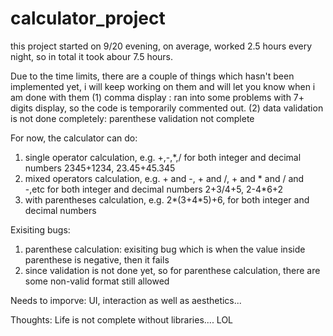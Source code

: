 # calculator_project


this project started on 9/20 evening, on average, worked 2.5 hours every night, so in total it took abour 7.5 hours.

Due to the time limits, there are a couple of things which hasn't been implemented yet, i will keep working on them 
and will let you know when i am done with them
 (1) comma display : ran into some problems with 7+ digits display, so the code is temporarily commented out.
 (2) data validation is not done completely: parenthese validation not complete 

For now, the calculator can do:
  1. single operator calculation, e.g. +,-,*,/ for both integer and decimal numbers
     2345+1234, 23.45+45.345
  2. mixed operators calculation, e.g. + and -, + and /, + and * and / and -,etc for both integer and decimal numbers
     2+3/4+5, 2-4*6+2
  3. with parentheses calculation, e.g. 2*(3+4*5)+6, for both integer and decimal numbers
    
  
  
Exisiting bugs:
  1. parenthese calculation:  exisiting bug which is when the value inside parenthese is negative, then it fails
  2. since validation is not done yet, so for parenthese calculation, there are some non-valid format still allowed

Needs to imporve:
 UI, interaction as well as aesthetics... 
 
 
Thoughts:
   Life is not complete without libraries.... LOL 
